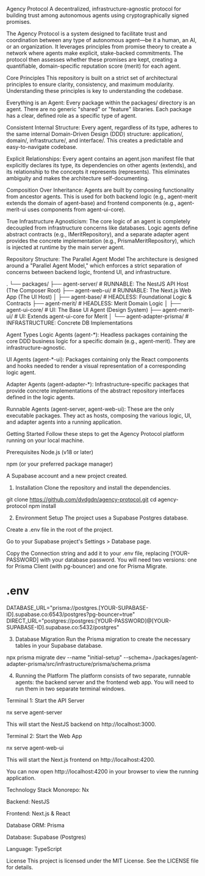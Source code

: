 Agency Protocol
A decentralized, infrastructure-agnostic protocol for building trust among autonomous agents using cryptographically signed promises.

The Agency Protocol is a system designed to facilitate trust and coordination between any type of autonomous agent—be it a human, an AI, or an organization. It leverages principles from promise theory to create a network where agents make explicit, stake-backed commitments. The protocol then assesses whether these promises are kept, creating a quantifiable, domain-specific reputation score (merit) for each agent.

Core Principles
This repository is built on a strict set of architectural principles to ensure clarity, consistency, and maximum modularity. Understanding these principles is key to understanding the codebase.

Everything is an Agent: Every package within the packages/ directory is an agent. There are no generic "shared" or "feature" libraries. Each package has a clear, defined role as a specific type of agent.

Consistent Internal Structure: Every agent, regardless of its type, adheres to the same internal Domain-Driven Design (DDD) structure: application/, domain/, infrastructure/, and interface/. This creates a predictable and easy-to-navigate codebase.

Explicit Relationships: Every agent contains an agent.json manifest file that explicitly declares its type, its dependencies on other agents (extends), and its relationship to the concepts it represents (represents). This eliminates ambiguity and makes the architecture self-documenting.

Composition Over Inheritance: Agents are built by composing functionality from ancestor agents. This is used for both backend logic (e.g., agent-merit extends the domain of agent-base) and frontend components (e.g., agent-merit-ui uses components from agent-ui-core).

True Infrastructure Agnosticism: The core logic of an agent is completely decoupled from infrastructure concerns like databases. Logic agents define abstract contracts (e.g., IMeritRepository), and a separate adapter agent provides the concrete implementation (e.g., PrismaMeritRepository), which is injected at runtime by the main server agent.

Repository Structure: The Parallel Agent Model
The architecture is designed around a "Parallel Agent Model," which enforces a strict separation of concerns between backend logic, frontend UI, and infrastructure.

.
└── packages/
    ├── agent-server/           # RUNNABLE: The NestJS API Host (The Composer Root)
    ├── agent-web-ui/           # RUNNABLE: The Next.js Web App (The UI Host)
    │
    ├── agent-base/             # HEADLESS: Foundational Logic & Contracts
    ├── agent-merit/            # HEADLESS: Merit Domain Logic
    │
    ├── agent-ui-core/          # UI: The Base UI Agent (Design System)
    ├── agent-merit-ui/         # UI: Extends agent-ui-core for Merit
    │
    └── agent-adapter-prisma/   # INFRASTRUCTURE: Concrete DB Implementations

Agent Types
Logic Agents (agent-*): Headless packages containing the core DDD business logic for a specific domain (e.g., agent-merit). They are infrastructure-agnostic.

UI Agents (agent-*-ui): Packages containing only the React components and hooks needed to render a visual representation of a corresponding logic agent.

Adapter Agents (agent-adapter-*): Infrastructure-specific packages that provide concrete implementations of the abstract repository interfaces defined in the logic agents.

Runnable Agents (agent-server, agent-web-ui): These are the only executable packages. They act as hosts, composing the various logic, UI, and adapter agents into a running application.

Getting Started
Follow these steps to get the Agency Protocol platform running on your local machine.

Prerequisites
Node.js (v18 or later)

npm (or your preferred package manager)

A Supabase account and a new project created.

1. Installation
Clone the repository and install the dependencies.

git clone https://github.com/dvdgdn/agency-protocol.git
cd agency-protocol
npm install

2. Environment Setup
The project uses a Supabase Postgres database.

Create a .env file in the root of the project.

Go to your Supabase project's Settings > Database page.

Copy the Connection string and add it to your .env file, replacing [YOUR-PASSWORD] with your database password. You will need two versions: one for Prisma Client (with pg-bouncer) and one for Prisma Migrate.

# .env
DATABASE_URL="prisma://postgres.[YOUR-SUPABASE-ID].supabase.co:6543/postgres?pg-bouncer=true"
DIRECT_URL="postgres://postgres:[YOUR-PASSWORD]@[YOUR-SUPABASE-ID].supabase.co:5432/postgres"

3. Database Migration
Run the Prisma migration to create the necessary tables in your Supabase database.

npx prisma migrate dev --name "initial-setup" --schema=./packages/agent-adapter-prisma/src/infrastructure/prisma/schema.prisma

4. Running the Platform
The platform consists of two separate, runnable agents: the backend server and the frontend web app. You will need to run them in two separate terminal windows.

Terminal 1: Start the API Server

nx serve agent-server

This will start the NestJS backend on http://localhost:3000.

Terminal 2: Start the Web App

nx serve agent-web-ui

This will start the Next.js frontend on http://localhost:4200.

You can now open http://localhost:4200 in your browser to view the running application.

Technology Stack
Monorepo: Nx

Backend: NestJS

Frontend: Next.js & React

Database ORM: Prisma

Database: Supabase (Postgres)

Language: TypeScript


License
This project is licensed under the MIT License. See the LICENSE file for details.